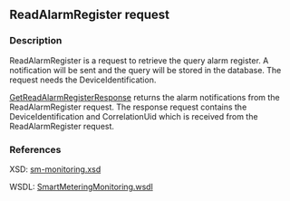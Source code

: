 ## ReadAlarmRegister request

### Description
ReadAlarmRegister is a request to retrieve the query alarm register. A notification will be sent and the query will be stored in the database. The request needs the DeviceIdentification.

[GetReadAlarmRegisterResponse](GetReadAlarmRegisterResponse.md) returns the alarm notifications from the ReadAlarmRegister request. The response request contains the DeviceIdentification and CorrelationUid which is received from the ReadAlarmRegister request.

### References

XSD: [sm-monitoring.xsd](https://github.com/OSGP/Platform/blob/development/osgp-adapter-ws-smartmetering/src/main/webapp/WEB-INF/wsdl/smartmetering/schemas/sm-monitoring.xsd)

WSDL: [SmartMeteringMonitoring.wsdl](https://github.com/OSGP/Platform/blob/development/osgp-adapter-ws-smartmetering/src/main/webapp/WEB-INF/wsdl/smartmetering/SmartMeteringMonitoring.wsdl)
